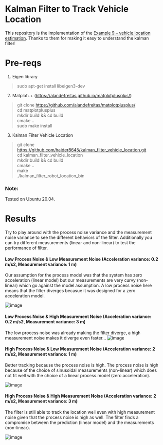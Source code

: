 # Kalman Filter to Track Vehicle Location
This repository is the implementation of the [Example 9 – vehicle location estimation](https://www.kalmanfilter.net/multiExamples.html). Thanks to them for making it easy to understand the kalman filter!  

# Pre-reqs
 1. Eigen library
>    sudo apt-get install libeigen3-dev
 2. Matplot++ (https://alandefreitas.github.io/matplotplusplus/) 
>    git clone https://github.com/alandefreitas/matplotplusplus/ \
>    cd matplotplusplus \
>    mkdir build && cd build \
>    cmake .. \
>    sudo make install 
3.   Kalman Filter Vehicle Location
>    git clone https://github.com/haider8645/kalman_filter_vehicle_location.git \
>    cd kalman_filter_vehicle_location \
>    mkdir build && cd build \
>    cmake .. \
>    make \
>    ./kalman_filter_robot_location_bin

### Note:
Tested on Ubuntu 20.04.

# Results
Try to play around with the process noise variance and the measurement noise variance to see the different behaviors of the filter.
Additionally you can try different measurements (linear and non-linear) to test the performance of filter.

#### Low Process Noise & Low Measurement Noise (Acceleration variance: 0.2 m/s2, Measurement variance: 1 m) 
Our assumption for the process model was that the system has zero acceleration (linear model) but our measurements are very curvy (non-linear) which go against the model assumption. A low process noise here means that the filter diverges becasue it was designed for a zero acceleration model.

![image](https://user-images.githubusercontent.com/23505408/209317521-d2c5005c-ab18-4ec2-8522-160316c33331.png)

#### Low Process Noise & High Measurement Noise (Acceleration variance: 0.2 m/s2, Measurement variance: 3 m) 
The low process noise was already making the filter diverge, a high measurement noise makes it diverge even faster...
![image](https://user-images.githubusercontent.com/23505408/209317896-6d0a31ea-ae15-421b-a4d4-d1f1f250bdb7.png)

#### High Process Noise & Low Measurement Noise (Acceleration variance: 2 m/s2, Measurement variance: 1 m) 

Better tracking because the process noise is high. The process noise is high because of the choice of sinusoidal measurements (non-linear) which does not fit well with the choice of a linear process model (zero acceleration).

![image](https://user-images.githubusercontent.com/23505408/209318082-f6019ccf-f3f6-4aaa-956a-cf0a8f3062b9.png)


#### High Process Noise & High Measurement Noise (Acceleration variance: 2 m/s2, Measurement variance: 3 m) 

The filter is still able to track the location well even with high measurement noise given that the process noise is high as well. The filter finds a compromise between the prediction (linear model) and the measurements (non-linear).

![image](https://user-images.githubusercontent.com/23505408/209318387-22b3dcb5-8e53-4e93-ab7d-83a10bb87331.png)

